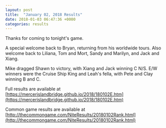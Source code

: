 ```yaml
---
layout: post
title:  "January 02, 2018 Results"
date: 2018-01-03 06:47:36 +0000
categories: results
---
```

Thanks for coming to tonight's game.

A special welcome back to Bryan, returning from his worldwide tours. Also welcome back to Liliana, Tom and Mort, Sandy and Marilyn, and Jack and Xiang.

Mike dragged Shawn to victory, with Xiang and Jack winning C N/S. E/W winners were the Cruise Ship King and Leah's fella, with Pete and Clay winning B and C.

Full results are available at [https://mercerislandbridge.github.io/2018/180102E.htm](https://mercerislandbridge.github.io/2018/180102E.htm)

Common game results are available at [http://thecommongame.com/NiteResults/20180102Rank.html](http://thecommongame.com/NiteResults/20180102Rank.html)
